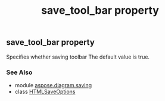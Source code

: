 ﻿---
title: save_tool_bar property
second_title: Aspose.Diagram for Python via .NET API References
description: 
type: docs
weight: 190
url: /python-net/aspose.diagram.saving/htmlsaveoptions/save_tool_bar/
is_root: false
---

## save_tool_bar property


Specifies whether saving toolbar
The default value is true.

### See Also
* module [aspose.diagram.saving](../../)
* class [HTMLSaveOptions](/diagram/python-net/aspose.diagram.saving/htmlsaveoptions)
